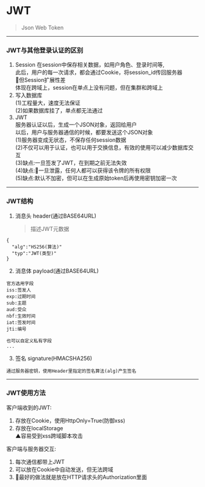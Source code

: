 # JWT
> Json Web Token   
---
### JWT与其他登录认证的区别
1. Session
   在session中保存相关数据，如用户角色、登录时间等,   
   此后，用户的每一次请求，都会通过Cookie，将session_id传回服务器   
   🔺但Session扩展性差   
      体现在跨域上，session在单点上没有问题，但在集群和跨域上   
2. 写入数据库   
   (1)工程量大，速度无法保证   
   (2)如果数据库挂了，单点都无法通过   
3. JWT   
   服务器认证以后，生成一个JSON对象，返回给用户   
   以后，用户与服务器通信的时候，都要发送这个JSON对象   
   (1)服务器变成无状态，不保存任何session数据   
   (2)不仅可以用于认证，也可以用于交换信息，有效的使用可以减少数据库交互   
   (3)缺点:一旦签发了JWT，在到期之前无法失效   
   (4)缺点:🔺一旦泄露，任何人都可以获得该令牌的所有权限   
   (5)缺点:默认不加密，但可以在生成原始token后再使用密钥加密一次   
---
### JWT结构
1. 消息头 header(通过BASE64URL)
   > 描述JWT元数据
```
{
  "alg":"HS256(算法)"
  "typ":"JWT(类型)"
}
```
2. 消息体 payload(通过BASE64URL)
```
官方选用字段
iss:签发人
exp:过期时间
sub:主题
aud:受众
nbf:生效时间
iat:签发时间
jti:编号

也可以自定义私有字段
...
```
3. 签名 signature(HMACSHA256)
```
通过服务器密钥，使用Header里指定的签名算法(alg)产生签名
```
---
### JWT使用方法
客户端收到的JWT:
   1. 存放在Cookie，使用HttpOnly=True(防御xss)
   2. 存放在localStorage   
   ▲容易受到xss跨域脚本攻击

客户端与服务器交互:
   1. 每次通信都带上JWT
   2. 可以放在Cookie中自动发送，但无法跨域
   3. 🔺最好的做法就是放在HTTP请求头的Authorization里面
